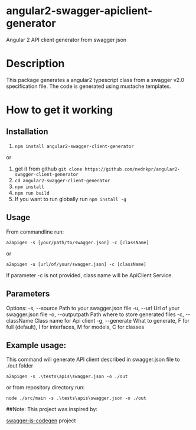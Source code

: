 # angular2-swagger-apiclient-generator
Angular 2 API client generator from swagger json

# Description
This package generates a angular2 typescript class from a swagger v2.0 specification file. The code is generated using mustache templates.

# How to get it working

## Installation
1. `npm install angular2-swagger-client-generator`

or

1. get it from github `git clone https://github.com/nvdnkpr/angular2-swagger-client-generator`
1. `cd angular2-swagger-client-generator`
1. `npm install`
1. `npm run build`
1. If you want to run globally run `npm install -g`

## Usage

From commandline run:
```
a2apigen -s [your/path/to/swagger.json] -c [className]
```

or
```
a2apigen -u [url/of/your/swagger.json] -c [className]
```

If parameter -c is not provided, class name will be ApiClient Service.

## Parameters

Options:
  -s, --source      Path to your swagger.json file
  -u, --url         Url of your swagger.json file
  -o, --outputpath  Path where to store generated files
  -c, --className   Class name for Api client
  -g, --generate    What to generate, F for full (default), I for interfaces, M for models, C for classes

## Example usage:

This command will generate API client described in swagger.json file to ./out folder
```
a2apigen -s .\tests\apis\swagger.json -o ./out
```

or from repository directory run:
```
node ./src/main -s .\tests\apis\swagger.json -o ./out
```

##Note:
This project was inspired by:

[swagger-js-codegen](https://github.com/wcandillon/swagger-js-codegen) project
